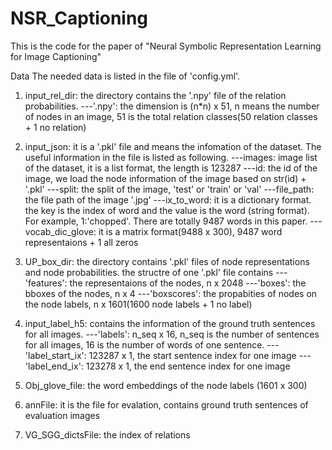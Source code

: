 # NSR_Captioning

This is the code for the paper of "Neural Symbolic Representation Learning for Image Captioning"


Data
The needed data is listed in the file of 'config.yml'.

1) input_rel_dir: the directory contains the '.npy' file of the relation probabilities.
      ---'.npy': the dimension is (n*n) x 51, n means the number of nodes in an image, 51 is the total relation classes(50 relation classes + 1 no relation)
      
2) input_json: it is a '.pkl' file and means the infomation of the dataset. The useful information in the file is listed as following.
      ---images: image list of the dataset, it is a list format, the length is 123287
         ---id: the id of the image, we load the node information of the image based on str(id) + '.pkl'
         ---split: the split of the image, 'test' or 'train' or 'val'
         ---file_path: the file path of the image '.jpg'
      ---ix_to_word: it is a dictionary format. the key is the index of word and the value is the word (string format). For example, 1:'chopped'. There are totally 9487 words in this paper.
      ---vocab_dic_glove: it is a matrix format(9488 x 300), 9487 word representaions + 1 all zeros
      
3) UP_box_dir: the directory contains '.pkl' files of node representations and node probabilities. the structre of one '.pkl' file contains
    ---'features': the representaions of the nodes, n x 2048 
    ---'boxes': the bboxes of the nodes, n x 4 
    ---'boxscores': the propabities of nodes on the node labels, n x 1601(1600 node labels + 1 no label)
    
4) input_label_h5: contains the information of the ground truth sentences for all images.
    ---'labels': n_seq x 16, n_seq is the number of sentences for all images, 16 is the number of words of one sentence.
    ---'label_start_ix': 123287 x 1, the start sentence index for one image
    ---'label_end_ix': 123278 x 1, the end sentence index for one image
    
5) Obj_glove_file: the word embeddings of the node labels (1601 x 300)

6) annFile: it is the file for evalation, contains ground truth sentences of evaluation images

7) VG_SGG_dictsFile: the index of relations 













